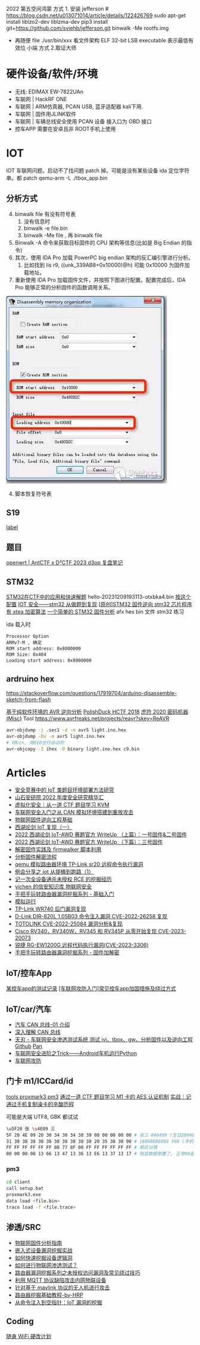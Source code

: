 2022 第五空间鸿蒙
方式 1.
安装 jefferson # https://blog.csdn.net/u013071014/article/details/122426769
sudo apt-get install liblzo2-dev liblzma-dev
pip3 install git+https://github.com/sviehb/jefferson.git
binwalk -Me rootfs.img

- 再随便 file ./usr/bin/xxx 看文件架构 ELF 32-bit LSB executable 表示最低有效位 小端
  方式 2.取证大师

# 硬件设备/软件/环境

* 无线: EDIMAX EW-7822UAn
* 车联网 | HackRF ONE
* 车联网 | ARM仿真器, PCAN USB, 蓝牙适配器 kali下用.
* 车联网 | 固件用JLINK软件
* 车联网 | 车辆总线安全使用 PCAN 设备 接入口为 OBD 接口
* 控车APP 需要在安卓且非 ROOT手机上使用

# IOT

IOT 车联网问题。启动不了找问题 patch 掉。可能是没有某些设备
ida 定位字符串。都 patch
qemu-arm -L ./tbox_app.bin

## 分析方式

4. binwalk file 有没有符号表
   1. 没有信息时
   2. binwalk -e file.bin
   3. binwalk -Me file
      , 再 binwalk file
1. Binwalk -A 命令来获取目标固件的 CPU 架构等信息(比如是 Big Endian 的指令)
1. 其次，使用 IDA Pro 加载 PowerPC big endian 架构的反汇编引擎进行分析。
   1. 比如找到 lis r9, ((unk_339AB8+0x10000)@h) 可能 0x10000 为固件加载地址。
1. 重新使用 IDA Pro 加载固件文件，并按照下图进行配置。配置完成后，IDA Pro 能够正常的分析固件的函数调用关系。

![Alt text](../../../public/imgs/re_iot_rom.jpg)

4. 脚本恢复符号表

## S19

[label](iot/re_iot_s19.md)

## 题目

[openwrt | AntCTF x D³CTF 2023 d3op 复盘笔记](https://mp.weixin.qq.com/s/97TfeJgZeG-lLzWc95teBw)

## STM32
[STM32在CTF中的应用和快速解题](https://mp.weixin.qq.com/s/lwHh7ToXWjHy4wGjFxGxtA) hello-20231209193113-otxbka4.bin
[按这个配置](https://www.bilibili.com/video/BV1LX4y157TP/)
[IOT 安全——stm32 从做题到复现](https://www.anquanke.com/post/id/229321)
[[原创]STM32 固件逆向 ](https://bbs.kanxue.com/thread-272811.htm)
[stm32 芯片程序有 xtea 加密算法](https://bbs.kanxue.com/thread-272872.htm)
[一个简单的 STM32 固件分析](https://mp.weixin.qq.com/s/2XeF67Rz8Tz5jPVevSHhpg)
afx hex bin 文件 stm32 练习

ida 载入时

```
Processor Option
ARMv7-M , 确定
ROM start address: 0x8000000
ROM Size: 0x484
Loading start address: 0x8000000
```

## ardruino hex

https://stackoverflow.com/questions/17919704/arduino-disassemble-sketch-from-flash

[基于纯软件环境的 AVR 逆向分析](https://www.anquanke.com/post/id/202256)
[PolishDuck HCTF 2018](https://www.secpulse.com/archives/82690.html#PolishDuck)
[虎符 2020 密码机器(Misc)](https://0xffff.one/d/584/6)
Tool https://www.avrfreaks.net/projects/reavr?skey=ReAVR

```sh
avr-objdump -j .sec1 -d -m avr5 light.ino.hex
avr-objdump -Dx -m avr5 light.ino.hex
# 转bin, 用010也行自动的
avr-objcopy -I ihex -O binary light.ino.hex c9.bin
```

# Articles

- [安全竞赛中的 IoT 类题目环境部署方法研究](https://mp.weixin.qq.com/s/DRYEbNNUvXh4ECWgehmzbQ)
- [山石安研院 2022 年度安全研究精华汇](https://mp.weixin.qq.com/s/ubqxSpW3XxM4bcSj9_EHXA)
- [虚拟化安全｜从一道 CTF 题目学习 KVM](http://mp.weixin.qq.com/s?__biz=MzUzMDUxNTE1Mw==&mid=2247494743&idx=1&sn=2f3bede3835ac1874f4fc556df1603f4)
- [车联网安全入门之从 CAN 模拟环境搭建到重放攻击](https://mp.weixin.qq.com/s/LzrqCOq6BjPC6s3SjNvXcw)
- [物联网固件逆向工程基础](https://xz.aliyun.com/t/12320)
- [西湖论剑 IoT 复现（一）](https://mp.weixin.qq.com/s/xfkm4zwZ9e8OtQq--MH8fA)
- [2022 西湖论剑 IoT-AWD 赛题官方 WriteUp （上篇）：一号固件&二号固件](https://mp.weixin.qq.com/s/tRmWsRfF2yRszwSeXws5xg)
- [2022 西湖论剑 IoT-AWD 赛题官方 WriteUp （下篇）：三号固件](https://mp.weixin.qq.com/s/_1uLWXSPEiCFST6dsi0YBA)
- [解密固件实践及 firmwalker 脚本利用](https://www.bilibili.com/video/BV1Fs4y1K76J/)
- [分析固件解密流程](https://www.bilibili.com/video/BV1YL411m7nx/)
- [qemu 模拟路由器环境 TP-Link sr20 远程命令执行漏洞](https://www.bilibili.com/video/BV1jM411L7e6/)
- [例会分享之 iot 从提桶到跑路（1）](https://www.bilibili.com/video/BV1ok4y157Hw/)
- [记一次全设备通杀未授权 RCE 的挖掘经历](https://mp.weixin.qq.com/s/62WZmT3fWQjerjeqqRiTdw)
- [yichen 的信安知识库 物联网安全](https://www.yuque.com/hxfqg9/iot)
- [手把手玩转路由器漏洞挖掘系列 - 基础入门](https://mp.weixin.qq.com/s/-yUPKhjTpYEbzlVNRBo9XQ)
- [模拟运行](./index#模拟运行)
- [TP-Link WR740 后门漏洞复现](https://mp.weixin.qq.com/s/mcAOxhih8Yq8tZe0dAdInA)
- [D-Link DIR-820L 1.05B03 命令注入漏洞 CVE-2022-26258 复现](https://mp.weixin.qq.com/s/Hc2DHKBlKhSwEoFaquKgzw)
- [TOTOLINK CVE-2022-25084 漏洞分析&复现](https://mp.weixin.qq.com/s/hD0a_AQAtM8npD7mHizrIA)
- [Cisco RV340，RV340W，RV345 和 RV345P 从零开始复现 CVE-2023-20073](https://mp.weixin.qq.com/s/xCKzdaRq4D5svTc__tXPFQ)
- [锐捷 RG-EW1200G 远程代码执行漏洞(CVE-2023-3306)](https://mp.weixin.qq.com/s/N2WFXkEpbeFQ4wMrYJ0bMw)
- [手把手玩转路由器漏洞挖掘系列 - 固件加解密](https://mp.weixin.qq.com/s/mbL0MYNAjkPrMix6hg2CYw)

## IoT/控车App
[某控车app的测试记录](https://mp.weixin.qq.com/s/gBfWLgkcHLldpNTGuh67lA)
[[车联网攻防入门]常见控车app加固措施及绕过方式](https://mp.weixin.qq.com/s/hgc1ad1q76kQu5il6m2NhQ)

## IoT/car/汽车

- [汽车 CAN 总线-01 介绍](https://mp.weixin.qq.com/s/Jognd-QPI6J9wO6V9OjnoA)
- [深入理解 CAN 总线](https://mp.weixin.qq.com/s/dnZaM9rjhBImS0vQ5yLQ3A)
- [天刃 - 车联网安全渗透测试系统 测试 ivi、tbox、gw、分析固件以及逆向工程](https://mp.weixin.qq.com/s/nAJeM60ooKNF-AzZFx4ACw) [Github](https://github.com/TianWen-Lab/TranSec/) [Pan](https://pan.baidu.com/s/1jWFxiawgiC57gLCYiSvnyA#r4x7)
- [车联网安全进阶之Trick——Android车机运行Python](https://mp.weixin.qq.com/s/mPA2akY2pYXbbG59NkbAfg)
- [车联网攻防](https://mp.weixin.qq.com/s/1xRD1DBiXD5LbuAoyfCgEQ)

## 门卡 m1/ICCard/id

[tools proxmark3 pm3](https://proxmarkbuilds.org/)
[通过一道 CTF 题目学习 M1 卡的 AES 认证机制](https://mp.weixin.qq.com/s/PdJgVDsOnOAcid0DQTUrvg)
[实战｜记通过手机复制澡卡的辛酸历程](https://mp.weixin.qq.com/s/cDXyPFDeE6S_xGBL3NucPQ)

可能是大端 UTF8, GBK 都试试

```sh
\u5F20 张 \u4E09 三
5F 20 4E 09 20 30 34 30 34 30 39 00 00 00 00 00 # 张三 040409 (生日20040409)
31 38 38 38 38 38 38 38 38 38 38 20 35 38 30 00 # 18888888888 580 (手机号18888888888 余额580)
FF FF FF FF FF FF 08 77 8F 00 FF FF FF FF FF FF # 扇区分隔
00 00 00 00 13 66 13 47 13 36 13 E6 13 37 13 17 # 明显数据倒置了, 正常00是在最后面 改成 71 31 73 ...
```

### pm3

```sh
cd client
call setup.bat
proxmark3.exe
data load <file.bin>
trace load -f <file.trace>
```

## 渗透/SRC

- [物联网固件分析指南](https://www.bilibili.com/video/BV1rG411Y78x/)
- [嵌入式设备漏洞挖掘实战](https://mp.weixin.qq.com/s/AxkvdKdfBB_CPS0BadbcmA)
- [如何快速挖掘设备逻辑洞](https://mp.weixin.qq.com/s/jZd5BpAmwFZOZuNjc4-oqA)
- [如何进行物联网渗透测试？](https://mp.weixin.qq.com/s/-p9-9ia_4aqXwL9ELW-BYg)
- [路由器漏洞挖掘系列之未授权访问漏洞及常见绕过技巧](https://mp.weixin.qq.com/s/dQ9GL2wIME35uxAes3LzEg)
- [利用 MQTT 协议缺陷攻击内网物联设备](https://mp.weixin.qq.com/s/EtpaAw-fq4XJGyiojUVdiw)
- [针对基于 mavlink 协议的无人机进行攻击](https://mp.weixin.qq.com/s/HfFqgQcgOyA_rmb3UFXhww)
- [路由器挖掘基础教程-by-HRP](https://hgreed.vip/2023/08/02/%E8%B7%AF%E7%94%B1%E5%99%A8%E6%8C%96%E6%8E%98%E5%9F%BA%E7%A1%80%E6%95%99%E7%A8%8B-by-HRP/)
- [从命令注入到空指针：IoT 漏洞的挖掘](https://mp.weixin.qq.com/s/clNo72GdFnGShSQXuNHY3g)

## Coding

[随身 WiFi 硬改计划](https://mp.weixin.qq.com/s/sw4R-GOM8jwGdEvsLJL6pw)
